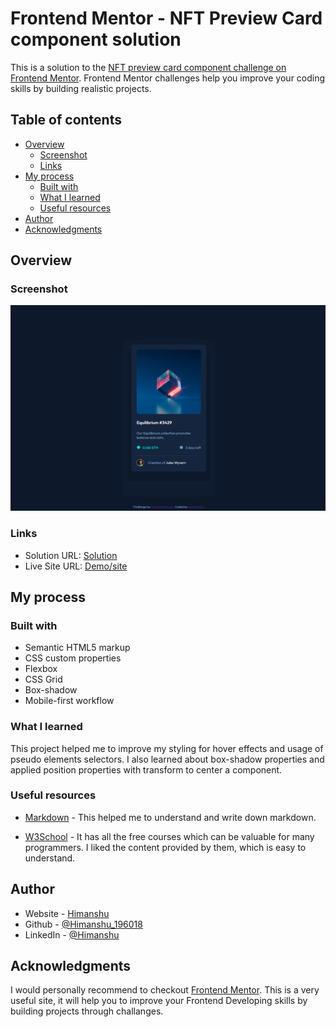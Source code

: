 # Frontend Mentor - NFT Preview Card component solution

This is a solution to the [NFT preview card component challenge on Frontend Mentor](https://www.frontendmentor.io/challenges/nft-preview-card-component-SbdUL_w0U/). Frontend Mentor challenges help you improve your coding skills by building realistic projects.

## Table of contents

- [Overview](#overview)
  - [Screenshot](#screenshot)
  - [Links](#links)
- [My process](#my-process)
  - [Built with](#built-with)
  - [What I learned](#what-i-learned)
  - [Useful resources](#useful-resources)
- [Author](#author)
- [Acknowledgments](#acknowledgments)

## Overview

### Screenshot

![screenshot](images/screenshot.png)

### Links

- Solution URL: [Solution](https://github.com/Himanshu-196018/nft-preview-card-component-challenge)
- Live Site URL: [Demo/site](https://himanshu-196018.github.io/nft-preview-card-component-challenge/)

## My process

### Built with

- Semantic HTML5 markup
- CSS custom properties
- Flexbox
- CSS Grid
- Box-shadow
- Mobile-first workflow

### What I learned

This project helped me to improve my styling for hover effects and usage of pseudo elements selectors. I also learned about box-shadow properties and applied position properties with transform to center a component.

### Useful resources

- [Markdown](https://www.markdownguide.org/) - This helped me to understand and write down markdown.

- [W3School](https://www.w3schools.com/) - It has all the free courses which can be valuable for many programmers. I liked the content provided by them, which is easy to understand.

## Author

- Website - [Himanshu]("")
- Github - [@Himanshu_196018](https://github.com/Himanshu-196018)
- LinkedIn - [@Himanshu](www.linkedin.com/in/himanshu-kumar-2b7993167)

## Acknowledgments

I would personally recommend to checkout [Frontend Mentor](https://www.frontendmentor.io/). This is a very useful site, it will help you to improve your Frontend Developing skills by building projects through challanges.

